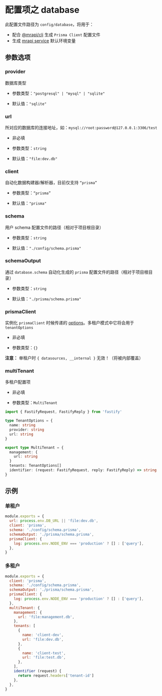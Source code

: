 # 配置项之 database

此配置文件路径为 `config/database`，将用于：

- 配合 [@mrapi/cli](../CLI.zh-CN.md) 生成 `Prisma Client` 配置文件
- 生成 [mrapi service](../Mrapi.zh-CN.md) 默认环境变量

## 参数选项

### provider

数据库类型

- 参数类型：`"postgresql" | "mysql" | "sqlite"`

- 默认值：`"sqlite"`

### url

所对应的数据库的连接地址，如：`mysql://root:password@127.0.0.1:3306/test`

- 非必填

- 参数类型：`string`

- 默认值：`"file:dev.db"`

### client

自动化数据构建器/解析器，目前仅支持 `“prisma”`

- 参数类型：`“prisma”`

- 默认值：`"prisma"`

### schema

用户 schema 配置文件的路径（相对于项目根目录）

- 参数类型：`string`

- 默认值：`"./config/schema.prisma"`

### schemaOutput

通过 `database.schema` 自动化生成的 `prisma` 配置文件的路径（相对于项目根目录）

- 参数类型：`string`

- 默认值：`"./prisma/schema.prisma"`

### prismaClient

实例化 `prismaClient` 时候传递的 [options](https://www.prisma.io/docs/reference/tools-and-interfaces/prisma-client/constructor)。多租户模式中它将会用于 `tenantOptions`

- 非必填

- 参数类型：`{}`

**注意：** 单租户时 `{ datasources, __internal }` 无效！（将被内部覆盖）

### multiTenant

多租户配置项

- 非必填

- 参数类型：`MultiTenant`

```ts
import { FastifyRequest, FastifyReply } from 'fastify'

type TenantOptions = {
  name: string
  provider: string
  url: string
}

export type MultiTenant = {
  management: {
    url: string
  }
  tenants: TenantOptions[]
  identifier: (request: FastifyRequest, reply: FastifyReply) => string | void
}
```

## 示例

### 单租户

```js
module.exports = {
  url: process.env.DB_URL || 'file:dev.db',
  client: 'prisma',
  schema: './config/schema.prisma',
  schemaOutput: './prisma/schema.prisma',
  prismaClient: {
    log: process.env.NODE_ENV === 'production' ? [] : ['query'],
  },
}
```

### 多租户

```js
module.exports = {
  client: 'prisma',
  schema: './config/schema.prisma',
  schemaOutput: './prisma/schema.prisma',
  prismaClient: {
    log: process.env.NODE_ENV === 'production' ? [] : ['query'],
  },
  multiTenant: {
    management: {
      url: 'file:management.db',
    },
    tenants: [
      {
        name: 'client-dev',
        url: 'file:dev.db',
      },
      {
        name: 'client-test',
        url: 'file:test.db',
      },
    ],
    identifier (request) {
      return request.headers['tenant-id']
    },
  },
}
```
